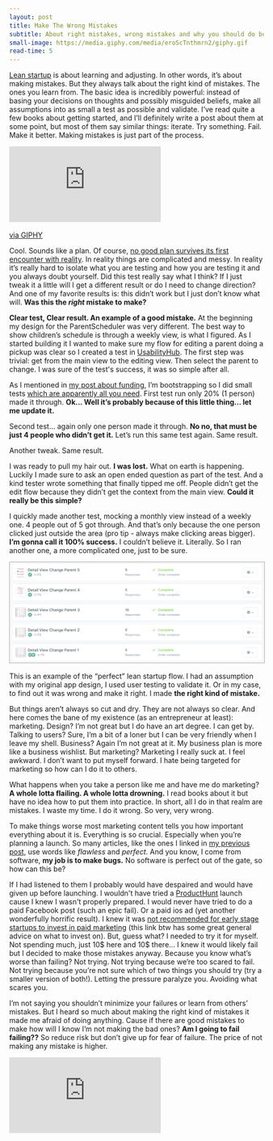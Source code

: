 ```yaml
---
layout: post
title: Make The Wrong Mistakes
subtitle: About right mistakes, wrong mistakes and why you should do both
small-image: https://media.giphy.com/media/eroScTnthmrn2/giphy.gif
read-time: 5
---
```


<a href="https://www.goodreads.com/book/show/11500159-the-lean-startup" target="_blank">Lean startup</a> is about learning and adjusting. In other words, it’s about making mistakes. But they always talk about the right kind of mistakes. The ones you learn from. The basic idea is incredibly powerful: instead of basing your decisions on thoughts and possibly misguided beliefs, make all assumptions into as small a test as possible and validate. I’ve read quite a few books about getting started, and I’ll definitely write a post about them at some point, but most of them say similar things: iterate. Try something. Fail. Make it better. Making mistakes is just part of the process.

<iframe src="https://giphy.com/embed/eroScTnthmrn2" frameBorder="0" class="post-image post-gif" allowFullScreen></iframe><p><a href="https://giphy.com/gifs/cat-from-bed-eroScTnthmrn2">via GIPHY</a></p>

Cool. Sounds like a plan. Of course, <a href="https://en.wikipedia.org/wiki/Helmuth_von_Moltke_the_Elder#Moltke's_theory_of_war" target="_blank">no good plan survives its first encounter with reality</a>. In reality things are complicated and messy. In reality it’s really hard to isolate what you are testing and how you are testing it and you always doubt yourself. Did this test really say what I think? If I just tweak it a little will I get a different result or do I need to change direction? And one of my favorite results is: this didn’t work but I just don’t know what will. **Was this the _right_ mistake to make?**

**Clear test, Clear result. An example of a good mistake.** At the beginning my design for the ParentScheduler was very different. The best way to show children’s schedule is through a weekly view, is what I figured. As I started building it I wanted to make sure my flow for editing a parent doing a pickup was clear so I created a test in <a href="https://usabilityhub.com/" target="_blank">UsabilityHub</a>. The first step was trivial: get from the main view to the editing view. Then select the parent to change. I was sure of the test's success, it was so simple after all.

As I mentioned in <a href="https://blog.parentscheduler.app/posts/2020/07/06/What-About-Funding/" target="_blank">my post about funding</a>, I’m bootstrapping so I did small tests <a href="https://www.nngroup.com/articles/how-many-test-users/" target="_blank">which are apparently all you need</a>. First test run only 20% (1 person) made it through. **Ok... Well it’s probably because of this little thing... let me update it.**

Second test... again only one person made it through. **No no, that must be just 4 people who didn’t get it.** Let’s run this same test again. Same result.

Another tweak. Same result.

I was ready to pull my hair out. **I was lost.** What on earth is happening. Luckily I made sure to ask an open ended question as part of the test. And a kind tester wrote something that finally tipped me off. People didn’t get the edit flow because they didn’t get the context from the main view. **Could it really be this simple?**

I quickly made another test, mocking a monthly view instead of a weekly one. 4 people out of 5 got through. And that’s only because the one person clicked just outside the area (pro tip - always make clicking areas bigger). **I’m gonna call it 100% success.** I couldn’t believe it. Literally. So I ran another one, a more complicated one, just to be sure.

<kbd>
  <img style="border: 0.1rem solid #AAA;" src="/assets/img/mistakes_tests.png">
</kbd>

This is an example of the “perfect” lean startup flow. I had an assumption with my original app design, I used user testing to validate it. Or in my case, to find out it was wrong and make it right. I made **the right kind of mistake.**

But things aren’t always so cut and dry. They are not always so clear. And here comes the bane of my existence (as an entrepreneur at least): marketing. Design? I’m not great but I do have an art degree. I can get by. Talking to users? Sure, I’m a bit of a loner but I can be very friendly when I leave my shell. Business? Again I’m not great at it. My business plan is more like a business wishlist. But marketing? Marketing I really suck at. I feel awkward. I don’t want to put myself forward. I hate being targeted for marketing so how can I do it to others.

What happens when you take a person like me and have me do marketing? **A whole lotta flailing. A whole lotta drowning.** I read books about it but have no idea how to put them into practice. In short, all I do in that realm are mistakes. I waste my time. I do it wrong. So very, very wrong.

To make things worse most marketing content tells you how important everything about it is. Everything is so crucial. Especially when you’re planning a launch. So many articles, like the ones I linked in <a href="https://blog.parentscheduler.app/posts/2020/07/14/If-You-Build-It/" target="_blank">my previous post</a>, use words like _flawless_ and _perfect_. And you know, I come from software, **my job is to make bugs.** No software is perfect out of the gate, so how can this be?

If I had listened to them I probably would have despaired and would have given up before launching. I wouldn't have tried a <a href="https://www.producthunt.com/" target="_blank">ProductHunt</a> launch cause I knew I wasn't properly prepared. I would never have tried to do a paid Facebook post (such an epic fail). Or a paid ios ad (yet another wonderfully horrific result). I knew it was <a href="https://get.tech/blog/experts-share-marketing-tips-for-early-stage-startups/" target="_blank">not recommended for early stage startups to invest in paid marketing</a> (this link btw has some great general advice on what to invest on). But, guess what? I needed to try it for myself. Not spending much, just 10$ here and 10$ there... I knew it would likely fail but I decided to make those mistakes anyway. Because you know what’s worse than failing? Not trying. Not trying because we’re too scared to fail. Not trying because you’re not sure which of two things you should try (try a smaller version of both!). Letting the pressure paralyze you. Avoiding what scares you.

I’m not saying you shouldn’t minimize your failures or learn from others’ mistakes. But I heard so much about making the right kind of mistakes it made me afraid of doing anything. Cause if there are good mistakes to make how will I know I’m not making the bad ones? **Am I going to fail failing??** So reduce risk but don’t give up for fear of failure. The price of not making any mistake is higher.

<iframe class="post-image" src="https://www.youtube.com/embed/L3wKzyIN1yk" frameborder="0" allow="accelerometer; autoplay; encrypted-media; gyroscope; picture-in-picture" allowfullscreen></iframe>